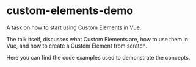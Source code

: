 # custom-elements-demo

A task on how to start using Custom Elements in Vue.

The talk itself, discusses what Custom Elements are, how to use them in Vue, and how to create a Custom Element from scratch.

Here you can find the code examples used to demonstrate the concepts.
